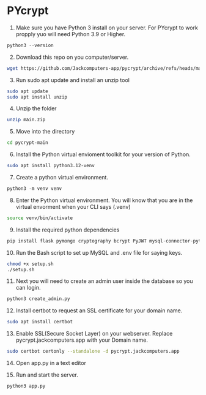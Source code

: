 # PYcrypt
 

 1. Make sure you have Python 3 install on your server. For PYcrypt to work propply yuo will need Python 3.9 or Higher.

 ```python
 python3 --version
 ```

 2. Download this repo on you computer/server.

 ```bash
 wget https://github.com/Jackcomputers-app/pycrypt/archive/refs/heads/main.zip
 ```

 3. Run sudo apt update and install an unzip tool
```bash
sudo apt update
sudo apt install unzip
```

4. Unzip the folder
```bash
unzip main.zip
```
5. Move into the directory
```bash
cd pycrypt-main
```

6. Install the Python virtual envioment toolkit for your version of Python. 
```bash
sudo apt install python3.12-venv
```

7. Create a python virtual environment. 
```python
python3 -m venv venv
```
8. Enter the Python virtual environment. You will know that you are in the virtual envorment when your CLI says (.venv)
```bash
source venv/bin/activate
```

9. Install the required python dependencies
```python
pip install flask pymongo cryptography bcrypt PyJWT mysql-connector-python python-dotenv 
```

10. Run the Bash script to set up MySQL and .env file for saying keys.
```bash
chmod +x setup.sh
./setup.sh
```

11. Next you will need to create an admin user inside the database so you can login. 

```bash
python3 create_admin.py
```

12. Install certbot to request an SSL certificate for your domain name. 
```bash
sudo apt install certbot
```

13. Enable SSL(Secure Socket Layer) on your webserver. Replace pycrypt.jackcomputers.app with your Domain name. 
```bash
sudo certbot certonly --standalone -d pycrypt.jackcomputers.app
```

14. Open app.py in a text editor 


14. Run and start the server. 
```bash
python3 app.py
```